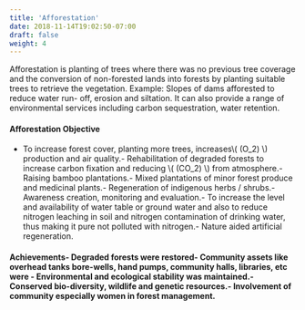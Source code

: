 ```yaml
---
title: 'Afforestation'
date: 2018-11-14T19:02:50-07:00
draft: false
weight: 4
---
```


Afforestation is planting of trees where there was no previous tree coverage and the conversion of non-forested lands into forests by planting suitable trees to retrieve the vegetation. Example: Slopes of dams afforested to reduce water run- off, erosion and siltation. It can also provide a range of environmental services including carbon sequestration, water retention.




#### Afforestation Objective

- To increase forest cover, planting more trees, increases\\( (O_2) \\) production and air quality.- Rehabilitation of degraded forests to increase carbon fixation and reducing \\( (CO_2) \\) from atmosphere.- Raising bamboo plantations.- Mixed plantations of minor forest produce and medicinal plants.- Regeneration of indigenous herbs / shrubs.- Awareness creation, monitoring and evaluation.- To increase the level and availability of water table or ground water and also to reduce nitrogen leaching in soil and nitrogen contamination of drinking water, thus making it pure not polluted with nitrogen.- Nature aided artificial regeneration.


#### Achievements- Degraded forests were restored- Community assets like overhead tanks bore-wells, hand pumps, community halls, libraries, etc were - Environmental and ecological stability was maintained.- Conserved bio-diversity, wildlife and genetic resources.- Involvement of community especially women in forest management.